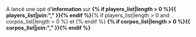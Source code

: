 A lancé une opé d'**information** sur **{% if players_list|length > 0 %}{{ players_list|join:"," }}{% endif %}**{% if players_list|length > 0 and corpos_list|length > 0 %} et {% endif %} **{% if corpos_list|length > 0 %}{{ corpos_list|join:"," }}{% endif %}**
